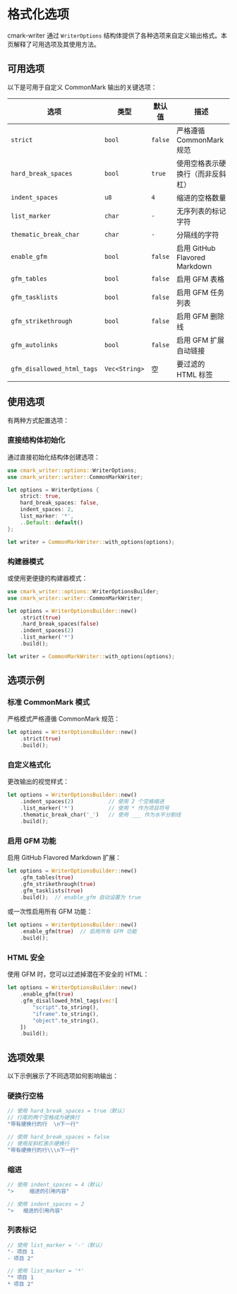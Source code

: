 # 格式化选项

cmark-writer 通过 `WriterOptions` 结构体提供了各种选项来自定义输出格式。本页解释了可用选项及其使用方法。

## 可用选项

以下是可用于自定义 CommonMark 输出的关键选项：

| 选项 | 类型 | 默认值 | 描述 |
|--------|------|---------|-------------|
| `strict` | `bool` | `false` | 严格遵循 CommonMark 规范 |
| `hard_break_spaces` | `bool` | `true` | 使用空格表示硬换行（而非反斜杠） |
| `indent_spaces` | `u8` | `4` | 缩进的空格数量 |
| `list_marker` | `char` | `-` | 无序列表的标记字符 |
| `thematic_break_char` | `char` | `-` | 分隔线的字符 |
| `enable_gfm` | `bool` | `false` | 启用 GitHub Flavored Markdown |
| `gfm_tables` | `bool` | `false` | 启用 GFM 表格 |
| `gfm_tasklists` | `bool` | `false` | 启用 GFM 任务列表 |
| `gfm_strikethrough` | `bool` | `false` | 启用 GFM 删除线 |
| `gfm_autolinks` | `bool` | `false` | 启用 GFM 扩展自动链接 |
| `gfm_disallowed_html_tags` | `Vec<String>` | 空 | 要过滤的 HTML 标签 |

## 使用选项

有两种方式配置选项：

### 直接结构体初始化

通过直接初始化结构体创建选项：

```rust
use cmark_writer::options::WriterOptions;
use cmark_writer::writer::CommonMarkWriter;

let options = WriterOptions {
    strict: true,
    hard_break_spaces: false,
    indent_spaces: 2,
    list_marker: '*',
    ..Default::default()
};

let writer = CommonMarkWriter::with_options(options);
```

### 构建器模式

或使用更便捷的构建器模式：

```rust
use cmark_writer::options::WriterOptionsBuilder;
use cmark_writer::writer::CommonMarkWriter;

let options = WriterOptionsBuilder::new()
    .strict(true)
    .hard_break_spaces(false)
    .indent_spaces(2)
    .list_marker('*')
    .build();

let writer = CommonMarkWriter::with_options(options);
```

## 选项示例

### 标准 CommonMark 模式

严格模式严格遵循 CommonMark 规范：

```rust
let options = WriterOptionsBuilder::new()
    .strict(true)
    .build();
```

### 自定义格式化

更改输出的视觉样式：

```rust
let options = WriterOptionsBuilder::new()
    .indent_spaces(2)           // 使用 2 个空格缩进
    .list_marker('*')           // 使用 * 作为项目符号
    .thematic_break_char('_')   // 使用 ___ 作为水平分割线
    .build();
```

### 启用 GFM 功能

启用 GitHub Flavored Markdown 扩展：

```rust
let options = WriterOptionsBuilder::new()
    .gfm_tables(true)
    .gfm_strikethrough(true)
    .gfm_tasklists(true)
    .build();  // enable_gfm 自动设置为 true
```

或一次性启用所有 GFM 功能：

```rust
let options = WriterOptionsBuilder::new()
    .enable_gfm(true)  // 启用所有 GFM 功能
    .build();
```

### HTML 安全

使用 GFM 时，您可以过滤掉潜在不安全的 HTML：

```rust
let options = WriterOptionsBuilder::new()
    .enable_gfm(true)
    .gfm_disallowed_html_tags(vec![
        "script".to_string(),
        "iframe".to_string(),
        "object".to_string(),
    ])
    .build();
```

## 选项效果

以下示例展示了不同选项如何影响输出：

### 硬换行空格

```rust
// 使用 hard_break_spaces = true（默认）
// 行尾的两个空格成为硬换行
"带有硬换行的行  \n下一行"

// 使用 hard_break_spaces = false
// 使用反斜杠表示硬换行
"带有硬换行的行\\\n下一行"
```

### 缩进

```rust
// 使用 indent_spaces = 4（默认）
">     缩进的引用内容"

// 使用 indent_spaces = 2
">   缩进的引用内容"
```

### 列表标记

```rust
// 使用 list_marker = '-'（默认）
"- 项目 1
- 项目 2"

// 使用 list_marker = '*'
"* 项目 1
* 项目 2"
```
